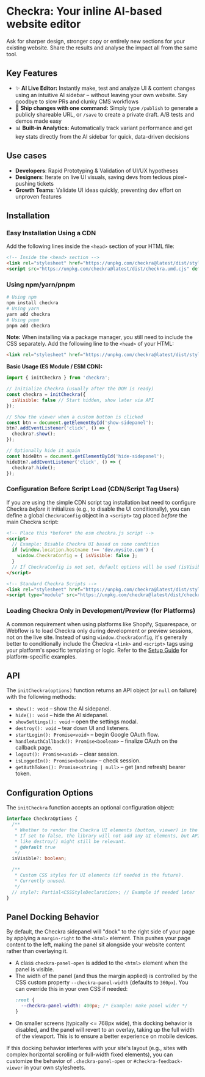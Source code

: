 # Checkra: Your inline AI-based website editor

Ask for sharper design, stronger copy or entirely new sections for your existing website. Share the results and analyse the impact all from the same tool.


## Key Features

*   ✨ **AI Live Editor:** Instantly make, test and analyze UI & content changes using an intuitive AI sidebar – without leaving your own website. Say goodbye to slow PRs and clunky CMS workflows
*   🚀 **Ship changes with one command:** Simply type `/publish` to generate a publicly shareable URL, or `/save` to create a private draft. A/B tests and demos made easy
*   📊 **Built-in Analytics:** Automatically track variant performance and get key stats directly from the AI sidebar for quick, data-driven decisions

## Use cases
* **Developers**: Rapid Prototyping & Validation of UI/UX hypotheses
* **Designers**: Iterate on live UI visuals, saving devs from tedious pixel-pushing tickets
* **Growth Teams**: Validate UI ideas quickly, preventing dev effort on unproven features

## Installation

### Easy Installation Using a CDN

Add the following lines inside the `<head>` section of your HTML file:

```html
<!-- Inside the <head> section -->
<link rel="stylesheet" href="https://unpkg.com/checkra@latest/dist/style.css">
<script src="https://unpkg.com/checkra@latest/dist/checkra.umd.cjs" defer></script>

```

### Using npm/yarn/pnpm

```bash
# Using npm
npm install checkra
# Using yarn
yarn add checkra
# Using pnpm
pnpm add checkra
```

**Note:** When installing via a package manager, you still need to include the CSS separately. Add the following line to the `<head>` of your HTML:
```html
<link rel="stylesheet" href="https://unpkg.com/checkra@latest/dist/style.css">
```

**Basic Usage (ES Module / ESM CDN):**

```javascript
import { initCheckra } from 'checkra';

// Initialize Checkra (usually after the DOM is ready)
const checkra = initCheckra({
  isVisible: false // Start hidden, show later via API
});

// Show the viewer when a custom button is clicked
const btn = document.getElementById('show-sidepanel');
btn?.addEventListener('click', () => {
  checkra?.show();
});

// Optionally hide it again
const hideBtn = document.getElementById('hide-sidepanel');
hideBtn?.addEventListener('click', () => {
  checkra?.hide();
});
```

### Configuration Before Script Load (CDN/Script Tag Users)

If you are using the simple CDN script tag installation but need to configure Checkra *before* it initializes (e.g., to disable the UI conditionally), you can define a global `CheckraConfig` object in a `<script>` tag placed *before* the main Checkra script:

```html
<!-- Place this *before* the esm checkra.js script -->
<script>
  // Example: Disable Checkra UI based on some condition
  if (window.location.hostname !== 'dev.mysite.com') {
    window.CheckraConfig = { isVisible: false };
  }
  // If CheckraConfig is not set, default options will be used (isVisible: true)
</script>

<!-- Standard Checkra Scripts -->
<link rel="stylesheet" href="https://unpkg.com/checkra@latest/dist/style.css">
<script type="module" src="https://unpkg.com/checkra@latest/dist/checkra.js" defer></script>
```

### Loading Checkra Only in Development/Preview (for Platforms)

A common requirement when using platforms like Shopify, Squarespace, or Webflow is to load Checkra only during development or preview sessions, not on the live site. Instead of using `window.CheckraConfig`, it's generally better to conditionally include the Checkra `<link>` and `<script>` tags using your platform's specific templating or logic. Refer to the [Setup Guide](demo/setup.html) for platform-specific examples.

## API

The `initCheckra(options)` function returns an API object (or `null` on failure) with the following methods:

*   `show(): void` – show the AI sidepanel.
*   `hide(): void` – hide the AI sidepanel.
*   `showSettings(): void` – open the settings modal.
*   `destroy(): void` – tear down UI and listeners.
*   `startLogin(): Promise<void>` – begin Google OAuth flow.
*   `handleAuthCallback(): Promise<boolean>` – finalize OAuth on the callback page.
*   `logout(): Promise<void>` – clear session.
*   `isLoggedIn(): Promise<boolean>` – check session.
*   `getAuthToken(): Promise<string | null>` – get (and refresh) bearer token.

## Configuration Options

The `initCheckra` function accepts an optional configuration object:

```typescript
interface CheckraOptions {
  /**
   * Whether to render the Checkra UI elements (button, viewer) in the DOM.
   * If set to false, the library will not add any UI elements, but API methods
   * like destroy() might still be relevant.
   * @default true
   */
  isVisible?: boolean;

  /**
   * Custom CSS styles for UI elements (if needed in the future).
   * Currently unused.
   */
  // style?: Partial<CSSStyleDeclaration>; // Example if needed later
}
```

## Panel Docking Behavior

By default, the Checkra sidepanel will "dock" to the right side of your page by applying a `margin-right` to the `<html>` element. This pushes your page content to the left, making the panel sit alongside your website content rather than overlaying it.

- A class `checkra-panel-open` is added to the `<html>` element when the panel is visible.
- The width of the panel (and thus the margin applied) is controlled by the CSS custom property `--checkra-panel-width` (defaults to `360px`). You can override this in your own CSS if needed:
  ```css
  :root {
    --checkra-panel-width: 400px; /* Example: make panel wider */
  }
  ```
- On smaller screens (typically <= 768px wide), this docking behavior is disabled, and the panel will revert to an overlay, taking up the full width of the viewport. This is to ensure a better experience on mobile devices.

If this docking behavior interferes with your site's layout (e.g., sites with complex horizontal scrolling or full-width fixed elements), you can customize the behavior of `.checkra-panel-open` or `#checkra-feedback-viewer` in your own stylesheets.


